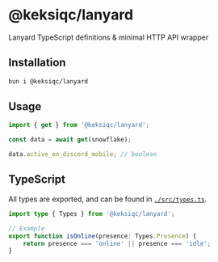 # @keksiqc/lanyard

Lanyard TypeScript definitions & minimal HTTP API wrapper

## Installation

```bash
bun i @keksiqc/lanyard
```

## Usage

```ts
import { get } from '@keksiqc/lanyard';

const data = await get(snowflake);

data.active_on_discord_mobile; // boolean
```

## TypeScript

All types are exported, and can be found in [`./src/types.ts`](./src/types.ts).

```ts
import type { Types } from '@keksiqc/lanyard';

// Example
export function isOnline(presence: Types.Presence) {
	return presence === 'online' || presence === 'idle';
}
```
